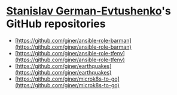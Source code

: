 # [Stanislav German-Evtushenko](https://github.com/giner)'s GitHub repositories

- [https://github.com/giner/ansible-role-barman](https://github.com/giner/ansible-role-barman)
- [https://github.com/giner/ansible-role-tfenv](https://github.com/giner/ansible-role-tfenv)
- [https://github.com/giner/earthquakes](https://github.com/giner/earthquakes)
- [https://github.com/giner/microk8s-to-go](https://github.com/giner/microk8s-to-go)
